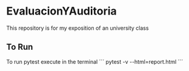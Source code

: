# EvaluacionYAuditoria
This repository is for my exposition of an university class
## To Run
To run pytest execute in the terminal
´´´
pytest -v --html=report.html
´´´